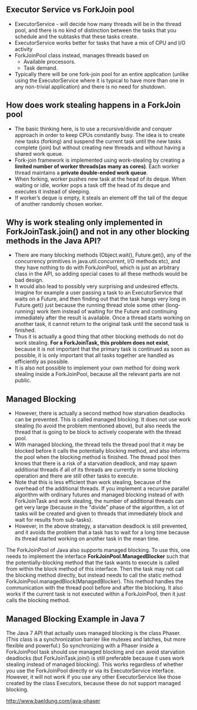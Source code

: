 ## Executor Service vs ForkJoin pool
* ExecutorService - will decide how many threads will be in the thread pool, and there is no kind of distinction between the tasks that you schedule and the subtasks that these tasks create.
* ExecutorService works better for tasks that have a mix of CPU and I/O activity
* ForkJoinPool class instead, manages threads based on 
  * Available processors.
  * Task demand.
* Typically there will be one fork-join pool for an entire application (unlike using the ExecutorService where it is typical to have more than one in any non-trivial application) and there is no need for shutdown.  

## How does work stealing happens in a ForkJoin pool
* The basic thinking here, is to use a recursive/divide and conquer approach in order to keep CPUs constantly busy. The idea is to create new tasks (forking) and suspend the current task until the new tasks complete (join) but without creating new threads and without having a shared work queue.
* Fork-join framework is implemented using work-stealing by creating a **limited number of worker threads(as many as cores)**. Each worker thread maintains a **private double-ended work queue**.
* When forking, worker pushes new task at the head of its deque. When waiting or idle, worker pops a task off the head of its deque and executes it instead of sleeping.
* If worker’s deque is empty, it steals an element off the tail of the deque of another randomly chosen worker.

## Why is work stealing only implemented in ForkJoinTask.join() and not in any other blocking methods in the Java API? 

* There are many blocking methods (Object.wait(), Future.get(), any of the concurrency primitives in java.util.concurrent, I/O methods etc), and they have nothing to do with ForkJoinPool, which is just an arbitrary class in the API, so adding special cases to all these methods would be bad design. 
* It would also lead to possibly very surprising and undesired effects. Imagine for example a user passing a task to an ExecutorService that waits on a Future, and then finding out that the task hangs very long in Future.get() just because the running thread stole some other (long-running) work item instead of waiting for the Future and continuing immediately after the result is available. Once a thread starts working on another task, it cannot return to the original task until the second task is finished. 
* Thus it is actually a good thing that other blocking methods do not do work stealing. **For a ForkJoinTask, this problem does not exist**, because it is not important that the primary task is continued as soon as possible, it is only important that all tasks together are handled as efficiently as possible.
* It is also not possible to implement your own method for doing work stealing inside a ForkJoinPool, because all the relevant parts are not public.

## Managed Blocking
* However, there is actually a second method how starvation deadlocks can be prevented. This is called managed blocking. It does not use work stealing (to avoid the problem mentioned above), but also needs the thread that is going to be block to actively cooperate with the thread pool. 
* With managed blocking, the thread tells the thread pool that it may be blocked before it calls the potentially blocking method, and also informs the pool when the blocking method is finished. The thread pool then knows that there is a risk of a starvation deadlock, and may spawn additional threads if all of its threads are currently in some blocking operation and there are still other tasks to execute. 
* Note that this is less efficient than work stealing, because of the overhead of the additional threads. If you implement a recursive parallel algorithm with ordinary futures and managed blocking instead of with ForkJoinTask and work stealing, the number of additional threads can get very large (because in the "divide" phase of the algorithm, a lot of tasks will be created and given to threads that immediately block and wait for results from sub-tasks).
* However, in the above strategy, a starvation deadlock is still prevented, and it avoids the problem that a task has to wait for a long time because its thread started working on another task in the mean time.

The ForkJoinPool of Java also supports managed blocking. To use this, one needs to implement the interface **ForkJoinPool.ManagedBlocker** such that the potentially-blocking method that 
the task wants to execute is called from within the block method of this interface. Then the task may not call the blocking method directly, but instead needs to call 
the static method ForkJoinPool.managedBlock(ManagedBlocker). This method handles the communication with the thread pool before and after the blocking. 
It also works if the current task is not executed within a ForkJoinPool, then it just calls the blocking method.

## Managed Blocking Example in Java 7
The Java 7 API that actually uses managed blocking is the class Phaser. (This class is a synchronization barrier like mutexes and latches, but more flexible and powerful.) 
So synchronizing with a Phaser inside a ForkJoinPool task should use managed blocking and can avoid starvation deadlocks 
(but ForkJoinTask.join() is still preferable because it uses work stealing instead of managed blocking). This works regardless of whether you use the ForkJoinPool directly or via its ExecutorService interface. However, it will not work if you use any other ExecutorService like those created by the class Executors, because these do not support managed blocking.

http://www.baeldung.com/java-phaser
